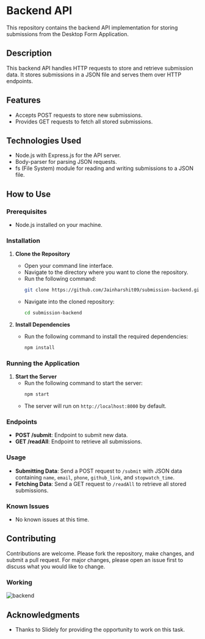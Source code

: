 # Backend API

This repository contains the backend API implementation for storing submissions from the Desktop Form Application.

## Description

This backend API handles HTTP requests to store and retrieve submission data. It stores submissions in a JSON file and serves them over HTTP endpoints.

## Features

- Accepts POST requests to store new submissions.
- Provides GET requests to fetch all stored submissions.

## Technologies Used

- Node.js with Express.js for the API server.
- Body-parser for parsing JSON requests.
- fs (File System) module for reading and writing submissions to a JSON file.

## How to Use

### Prerequisites

- Node.js installed on your machine.

### Installation

1. **Clone the Repository**
   - Open your command line interface.
   - Navigate to the directory where you want to clone the repository.
   - Run the following command:
     ```bash
     git clone https://github.com/Jainharshit09/submission-backend.git
     ```
   - Navigate into the cloned repository:
     ```bash
     cd submission-backend
     ```

2. **Install Dependencies**
   - Run the following command to install the required dependencies:
     ```bash
     npm install
     ```

### Running the Application

1. **Start the Server**
   - Run the following command to start the server:
     ```bash
     npm start
     ```
   - The server will run on `http://localhost:8000` by default.

### Endpoints

- **POST /submit**: Endpoint to submit new data.
- **GET /readAll**: Endpoint to retrieve all submissions.

### Usage

- **Submitting Data**: Send a POST request to `/submit` with JSON data containing `name`, `email`, `phone`, `github_link`, and `stopwatch_time`.
- **Fetching Data**: Send a GET request to `/readAll` to retrieve all stored submissions.

### Known Issues

- No known issues at this time.

## Contributing

Contributions are welcome. Please fork the repository, make changes, and submit a pull request. For major changes, please open an issue first to discuss what you would like to change.

### Working
![backend](https://github.com/Jainharshit09/submission-backend/assets/114314853/d6915734-6ea5-4841-9a90-28a75f2aff19)


## Acknowledgments

- Thanks to Slidely for providing the opportunity to work on this task.
